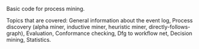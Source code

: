 Basic code for process mining.

Topics that are covered:
  General information about the event log,
  Process discovery (alpha miner, inductive miner, heuristic miner, directly-follows-graph),
  Evaluation,
  Conformance checking,
  Dfg to workflow net,
  Decision mining,
  Statistics.
